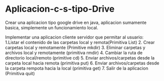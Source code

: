 # Aplicacion-c-s-tipo-Drive
Crear una aplicacion tipo google drive en java, aplicacion sumamente basica, simplemente un funcionamiento local.

Implementar una aplicacion cliente servidor que permitar al usuario:           
1.Listar el contenido de las carpetas local y remota(Primitiva List)
2. Crear carpetas local y remotamente (Primitive mkdir)
3. Eliminar carpetas y archivos local y remotamente (primitiva rmdir)
4. Cambiar la ruta de directorio local/remoto (primitive cd) 
5. Enviar archivos/carpetas desde la carpeta local hacia remota (primitiva put) 
6. Enviar archivos/carpetas desde la carpeta rempota hacia la local (primitiva get) 
7. Salir de la aplicacion (Primitiva quit)
